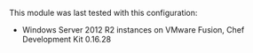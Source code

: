 This module  was last tested with this configuration:

* Windows Server 2012 R2 instances on VMware Fusion, Chef Development Kit 0.16.28

